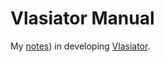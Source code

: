 # Vlasiator Manual

My [notes](https://henry2004y.github.io/vlasiator_manual/)) in developing [Vlasiator](https://github.com/fmihpc/vlasiator).

